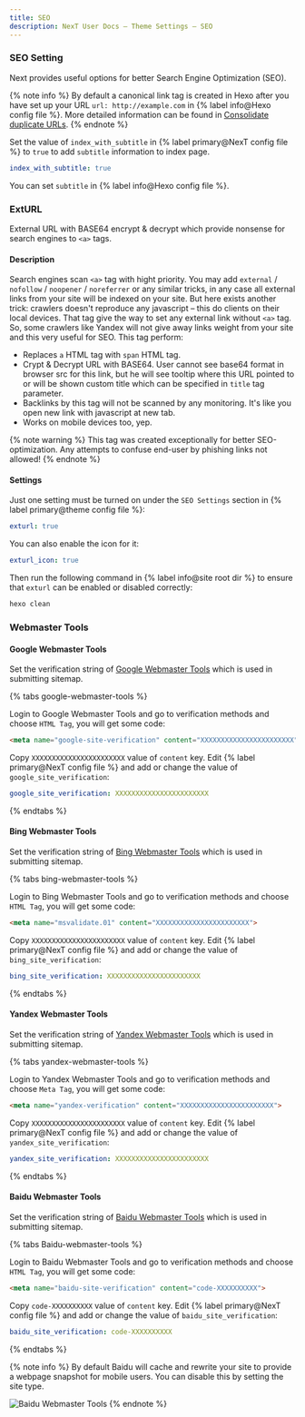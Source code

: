 ```yaml
---
title: SEO
description: NexT User Docs – Theme Settings – SEO
---
```


### SEO Setting

Next provides useful options for better Search Engine Optimization (SEO).

{% note info %}
By default a canonical link tag is created in Hexo after you have set up your URL `url: http://example.com` in {% label info@Hexo config file %}. More detailed information can be found in [Consolidate duplicate URLs](https://support.google.com/webmasters/answer/139066).
{% endnote %}

Set the value of `index_with_subtitle` in {% label primary@NexT config file %} to `true` to add `subtitle` information to index page.

```yml NexT config file
index_with_subtitle: true
```

You can set `subtitle` in {% label info@Hexo config file %}.

### ExtURL

External URL with BASE64 encrypt & decrypt which provide nonsense for search engines to `<a>` tags.

#### Description

Search engines scan `<a>` tag with hight priority. You may add `external` / `nofollow` / `noopener` / `noreferrer` or any similar tricks, in any case all external links from your site will be indexed on your site. But here exists another trick: crawlers doesn't reproduce any javascript – this do clients on their local devices.
That tag give the way to set any external link without `<a>` tag. So, some crawlers like Yandex will not give away links weight from your site and this very useful for SEO. This tag perform:

* Replaces `a` HTML tag with `span` HTML tag.
* Crypt & Decrypt URL with BASE64. User cannot see base64 format in browser src for this link, but he will see tooltip where this URL pointed to or will be shown custom title which can be specified in `title` tag parameter.
* Backlinks by this tag will not be scanned by any monitoring. It's like you open new link with javascript at new tab.
* Works on mobile devices too, yep.

{% note warning %}
This tag was created exceptionally for better SEO-optimization. Any attempts to confuse end-user by phishing links not allowed!
{% endnote %}

#### Settings

Just one setting must be turned on under the `SEO Settings` section in {% label primary@theme config file %}:

```yml NexT config file
exturl: true
```

You can also enable the icon for it:

```yml NexT config file
exturl_icon: true
```

Then run the following command in {% label info@site root dir %} to ensure that `exturl` can be enabled or disabled correctly:
```bash
hexo clean
```

### Webmaster Tools

#### Google Webmaster Tools

Set the verification string of [Google Webmaster Tools](https://developers.google.com/search) which is used in submitting sitemap.

{% tabs google-webmaster-tools %}
<!-- tab Get Verification Code → -->
Login to Google Webmaster Tools and go to verification methods and choose `HTML Tag`, you will get some code:

```html
<meta name="google-site-verification" content="XXXXXXXXXXXXXXXXXXXXXXX">
```
<!-- endtab -->

<!-- tab NexT Config -->
Copy `XXXXXXXXXXXXXXXXXXXXXXX` value of `content` key.
Edit {% label primary@NexT config file %} and add or change the value of `google_site_verification`:

```yml NexT config file
google_site_verification: XXXXXXXXXXXXXXXXXXXXXXX
```
<!-- endtab -->
{% endtabs %}

#### Bing Webmaster Tools

Set the verification string of [Bing Webmaster Tools](https://www.bing.com/webmasters) which is used in submitting sitemap.

{% tabs bing-webmaster-tools %}
<!-- tab Get Verification Code → -->
Login to Bing Webmaster Tools and go to verification methods and choose `HTML Tag`, you will get some code:

```html
<meta name="msvalidate.01" content="XXXXXXXXXXXXXXXXXXXXXXX">
```
<!-- endtab -->

<!-- tab NexT Config -->
Copy `XXXXXXXXXXXXXXXXXXXXXXX` value of `content` key.
Edit {% label primary@NexT config file %} and add or change the value of `bing_site_verification`:

```yml NexT config file
bing_site_verification: XXXXXXXXXXXXXXXXXXXXXXX
```
<!-- endtab -->
{% endtabs %}

#### Yandex Webmaster Tools

Set the verification string of [Yandex Webmaster Tools](https://webmaster.yandex.ru/) which is used in submitting sitemap.

{% tabs yandex-webmaster-tools %}
<!-- tab Get Verification Code → -->
Login to Yandex Webmaster Tools and go to verification methods and choose `Meta Tag`, you will get some code:

```html
<meta name="yandex-verification" content="XXXXXXXXXXXXXXXXXXXXXXX">
```
<!-- endtab -->

<!-- tab NexT Config -->
Copy `XXXXXXXXXXXXXXXXXXXXXXX` value of `content` key.
Edit {% label primary@NexT config file %} and add or change the value of `yandex_site_verification`:

```yml NexT config file
yandex_site_verification: XXXXXXXXXXXXXXXXXXXXXXX
```
<!-- endtab -->
{% endtabs %}

#### Baidu Webmaster Tools

Set the verification string of [Baidu Webmaster Tools](https://ziyuan.baidu.com/site/) which is used in submitting sitemap.

{% tabs Baidu-webmaster-tools %}
<!-- tab Get Verification Code → -->
Login to Baidu Webmaster Tools and go to verification methods and choose `HTML Tag`, you will get some code:

```html
<meta name="baidu-site-verification" content="code-XXXXXXXXXX">
```
<!-- endtab -->

<!-- tab NexT Config -->
Copy `code-XXXXXXXXXX` value of `content` key.
Edit {% label primary@NexT config file %} and add or change the value of `baidu_site_verification`:

```yml NexT config file
baidu_site_verification: code-XXXXXXXXXX
```
<!-- endtab -->
{% endtabs %}

{% note info %}
By default Baidu will cache and rewrite your site to provide a webpage snapshot for mobile users. You can disable this by setting the site type.

![Baidu Webmaster Tools](/theme-next-docs/images/baidu.png)
{% endnote %}
